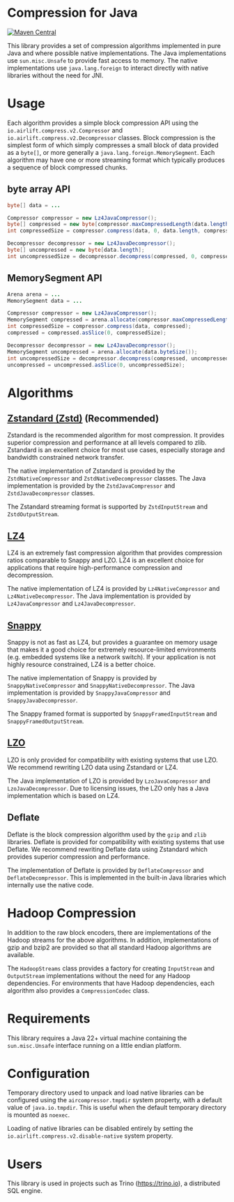 # Compression for Java
[![Maven Central](https://img.shields.io/maven-central/v/io.airlift/aircompressor.svg?label=Maven%20Central)](https://search.maven.org/#search%7Cga%7C1%7Cg%3A%22io.airlift%22%20AND%20a%3A%22aircompressor%22)

This library provides a set of compression algorithms implemented in pure Java and 
where possible native implementations. The Java implementations use `sun.misc.Unsafe`
to provide fast access to memory. The native implementations use `java.lang.foreign`
to interact directly with native libraries without the need for JNI.

# Usage

Each algorithm provides a simple block compression API using the `io.airlift.compress.v2.Compressor` 
and `io.airlift.compress.v2.Decompressor` classes. Block compression is the simplest form of
which simply compresses a small block of data provided as a `byte[]`, or more generally a
`java.lang.foreign.MemorySegment`. Each algorithm may have one or more streaming format
which typically produces a sequence of block compressed chunks.

## byte array API
```java
byte[] data = ...

Compressor compressor = new Lz4JavaCompressor();
byte[] compressed = new byte[compressor.maxCompressedLength(data.length)];
int compressedSize = compressor.compress(data, 0, data.length, compressed, 0, compressed.length);

Decompressor decompressor = new Lz4JavaDecompressor();
byte[] uncompressed = new byte[data.length];
int uncompressedSize = decompressor.decompress(compressed, 0, compressedSize, uncompressed, 0, uncompressed.length);
```

## MemorySegment API
```java
Arena arena = ...
MemorySegment data = ...

Compressor compressor = new Lz4JavaCompressor();
MemorySegment compressed = arena.allocate(compressor.maxCompressedLength(toIntExact(data.byteSize())));
int compressedSize = compressor.compress(data, compressed);
compressed = compressed.asSlice(0, compressedSize);

Decompressor decompressor = new Lz4JavaDecompressor();
MemorySegment uncompressed = arena.allocate(data.byteSize());
int uncompressedSize = decompressor.decompress(compressed, uncompressed);
uncompressed = uncompressed.asSlice(0, uncompressedSize);
```

# Algorithms

## [Zstandard (Zstd)](https://www.zstd.net/) **(Recommended)**
Zstandard is the recommended algorithm for most compression. It provides
superior compression and performance at all levels compared to zlib. Zstandard is
an excellent choice for most use cases, especially storage and bandwidth constrained
network transfer.

The native implementation of Zstandard is provided by the `ZstdNativeCompressor` and
`ZstdNativeDecompressor` classes. The Java implementation is provided by the
`ZstdJavaCompressor` and `ZstdJavaDecompressor` classes.

The Zstandard streaming format is supported by `ZstdInputStream` and `ZstdOutputStream`.

## [LZ4](https://www.lz4.org/)
LZ4 is an extremely fast compression algorithm that provides compression ratios comparable
to Snappy and LZO. LZ4 is an excellent choice for applications that require high-performance
compression and decompression.

The native implementation of LZ4 is provided by `Lz4NativeCompressor` and `Lz4NativeDecompressor`.
The Java implementation is provided by `Lz4JavaCompressor` and `Lz4JavaDecompressor`.

## [Snappy](https://google.github.io/snappy/)
Snappy is not as fast as LZ4, but provides a guarantee on memory usage that makes it a good
choice for extremely resource-limited environments (e.g. embedded systems like a network 
switch). If your application is not highly resource constrained, LZ4 is a better choice.

The native implementation of Snappy is provided by `SnappyNativeCompressor` and `SnappyNativeDecompressor`.
The Java implementation is provided by `SnappyJavaCompressor` and `SnappyJavaDecompressor`.

The Snappy framed format is supported by `SnappyFramedInputStream` and `SnappyFramedOutputStream`.

## [LZO](https://www.oberhumer.com/opensource/lzo/) 
LZO is only provided for compatibility with existing systems that use LZO. We recommend 
rewriting LZO data using Zstandard or LZ4. 

The Java implementation of LZO is provided by `LzoJavaCompressor` and `LzoJavaDecompressor`.
Due to licensing issues, the LZO only has a Java implementation which is based on LZ4.

## Deflate
Deflate is the block compression algorithm used by the `gzip` and `zlib` libraries. Deflate is
provided for compatibility with existing systems that use Deflate. We recommend rewriting
Deflate data using Zstandard which provides superior compression and performance.

The implementation of Deflate is provided by `DeflateCompressor` and `DeflateDecompressor`.
This is implemented in the built-in Java libraries which internally use the native code.

# Hadoop Compression

In addition to the raw block encoders, there are implementations of the
Hadoop streams for the above algorithms. In addition, implementations of
gzip and bzip2 are provided so that all standard Hadoop algorithms are available.

The `HadoopStreams` class provides a factory for creating `InputStream` and `OutputStream`
implementations without the need for any Hadoop dependencies.  For environments 
that have Hadoop dependencies, each algorithm also provides a `CompressionCodec` class.

# Requirements

This library requires a Java 22+ virtual machine containing the `sun.misc.Unsafe` interface running on a little endian platform.

# Configuration

Temporary directory used to unpack and load native libraries can be configured using the `aircompressor.tmpdir` system property,
with a default value of `java.io.tmpdir`. This is useful when the default temporary directory is mounted as `noexec`.

Loading of native libraries can be disabled entirely by setting the `io.airlift.compress.v2.disable-native` system property.

# Users

This library is used in projects such as Trino (https://trino.io), a distributed SQL engine.
